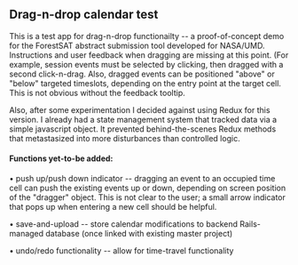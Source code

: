 ## Drag-n-drop calendar test

This is a test app for drag-n-drop functionailty -- a proof-of-concept demo for the ForestSAT abstract submission tool developed for NASA/UMD.  Instructions and user feedback when dragging are missing at this point.  (For example, session events must be selected by clicking, then dragged with a second click-n-drag.  Also, dragged events can be positioned "above" or "below" targeted timeslots, depending on the entry point at the target cell.  This is not obvious without the feedback tooltip.   

Also, after some experimentation I decided against using Redux for this version. I already had a state management system that tracked data via a simple javascript object.  It prevented behind-the-scenes Redux methods that metastasized into more disturbances than controlled logic.  

#### Functions yet-to-be added:

• push up/push down indicator -- dragging an event to an occupied time cell can push the existing events up or down, depending on screen position of the "dragger" object.  This is not clear to the user; a small arrow indicator that pops up when entering a new cell should be helpful.

• save-and-upload -- store calendar modifications to backend Rails-managed database (once linked with existing master project)

• undo/redo functionality -- allow for time-travel functionality
